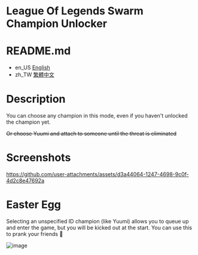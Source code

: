 # League Of Legends Swarm Champion Unlocker

# README.md
- en_US [English](README.en_US.md)
- zh_TW [繁體中文](README.md)

# Description

You can choose any champion in this mode, even if you haven't unlocked the champion yet.

~~Or choose Yuumi and attach to someone until the threat is eliminated~~

# Screenshots

https://github.com/user-attachments/assets/d3a44064-1247-4698-9c0f-4d2c8e47692a

# Easter Egg

Selecting an unspecified ID champion (like Yuumi) allows you to queue up and enter the game, but you will be kicked out at the start. You can use this to prank your friends 👀

![image](https://github.com/user-attachments/assets/a99ecbb0-2503-4bd8-bd31-fb80da1d0ed8)

